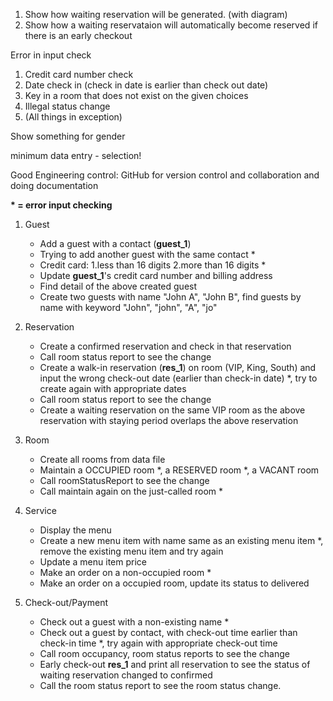 1. Show how waiting reservation will be generated. (with diagram)
2. Show how a waiting reservataion will automatically become reserved if there is an early checkout


Error in input check
1. Credit card number check
2. Date check in (check in date is earlier than check out date)
3. Key in a room that does not exist on the given choices
4. Illegal status change
5. (All things in exception)

Show something for gender


minimum data entry - selection!

Good Engineering control: GitHub for version control and collaboration and doing documentation

**\* = error input checking**
1. Guest
   - Add a guest with a contact (**guest_1**)
   - Trying to add another guest with the same contact *
   - Credit card: 1.less than 16 digits 2.more than 16 digits *
   - Update **guest_1**'s credit card number and billing address
   - Find detail of the above created guest
   - Create two guests with name "John A", "John B", find guests by name with keyword "John", "john", "A", "jo"

2. Reservation
   - Create a confirmed reservation and check in that reservation
   - Call room status report to see the change
   - Create a walk-in reservation (**res_1**) on room (VIP, King, South) and input the wrong check-out date (earlier 
     than check-in date) *, try to create again with appropriate dates
   - Call room status report to see the change 
   - Create a waiting reservation on the same VIP room as the above reservation with staying period overlaps the above 
     reservation
3. Room
   - Create all rooms from data file
   - Maintain a OCCUPIED room *, a RESERVED room *, a VACANT room
   - Call roomStatusReport to see the change
   - Call maintain again on the just-called room *

4. Service
   - Display the menu
   - Create a new menu item with name same as an existing menu item *, remove the existing menu item and try again
   - Update a menu item price
   - Make an order on a non-occupied room *
   - Make an order on a occupied room, update its status to delivered

5. Check-out/Payment
   - Check out a guest with a non-existing name *
   - Check out a guest by contact, with check-out time earlier than check-in time *, try again with appropriate 
     check-out time
   - Call room occupancy, room status reports to see the change
   - Early check-out **res_1** and print all reservation to see the status of waiting reservation changed to 
     confirmed
   - Call the room status report to see the room status change.